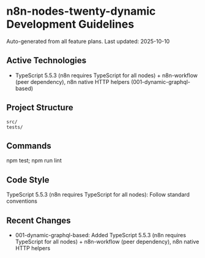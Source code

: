 ﻿# n8n-nodes-twenty-dynamic Development Guidelines

Auto-generated from all feature plans. Last updated: 2025-10-10

## Active Technologies
- TypeScript 5.5.3 (n8n requires TypeScript for all nodes) + n8n-workflow (peer dependency), n8n native HTTP helpers (001-dynamic-graphql-based)

## Project Structure
```
src/
tests/
```

## Commands
npm test; npm run lint

## Code Style
TypeScript 5.5.3 (n8n requires TypeScript for all nodes): Follow standard conventions

## Recent Changes
- 001-dynamic-graphql-based: Added TypeScript 5.5.3 (n8n requires TypeScript for all nodes) + n8n-workflow (peer dependency), n8n native HTTP helpers

<!-- MANUAL ADDITIONS START -->
<!-- MANUAL ADDITIONS END -->